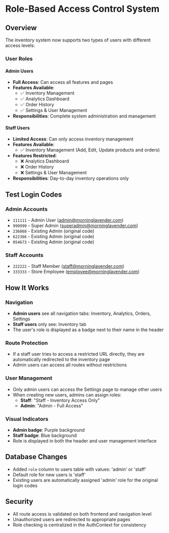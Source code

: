 # Role-Based Access Control System

## Overview
The inventory system now supports two types of users with different access levels:

### User Roles

#### Admin Users
- **Full Access**: Can access all features and pages
- **Features Available**:
  - ✅ Inventory Management
  - ✅ Analytics Dashboard
  - ✅ Order History
  - ✅ Settings & User Management
- **Responsibilities**: Complete system administration and management

#### Staff Users  
- **Limited Access**: Can only access inventory management
- **Features Available**:
  - ✅ Inventory Management (Add, Edit, Update products and orders)
- **Features Restricted**:
  - ❌ Analytics Dashboard
  - ❌ Order History
  - ❌ Settings & User Management
- **Responsibilities**: Day-to-day inventory operations only

## Test Login Codes

### Admin Accounts
- `111111` - Admin User (admin@morninglavender.com)
- `999999` - Super Admin (superadmin@morninglavender.com)
- `236868` - Existing Admin (original code)
- `622366` - Existing Admin (original code)  
- `054673` - Existing Admin (original code)

### Staff Accounts
- `222222` - Staff Member (staff@morninglavender.com)
- `333333` - Store Employee (employee@morninglavender.com)

## How It Works

### Navigation
- **Admin users** see all navigation tabs: Inventory, Analytics, Orders, Settings
- **Staff users** only see: Inventory tab
- The user's role is displayed as a badge next to their name in the header

### Route Protection
- If a staff user tries to access a restricted URL directly, they are automatically redirected to the inventory page
- Admin users can access all routes without restrictions

### User Management
- Only admin users can access the Settings page to manage other users
- When creating new users, admins can assign roles:
  - **Staff**: "Staff - Inventory Access Only"
  - **Admin**: "Admin - Full Access" 

### Visual Indicators
- **Admin badge**: Purple background
- **Staff badge**: Blue background
- Role is displayed in both the header and user management interface

## Database Changes
- Added `role` column to users table with values: 'admin' or 'staff'
- Default role for new users is 'staff'
- Existing users are automatically assigned 'admin' role for the original login codes

## Security
- All route access is validated on both frontend and navigation level
- Unauthorized users are redirected to appropriate pages
- Role checking is centralized in the AuthContext for consistency
